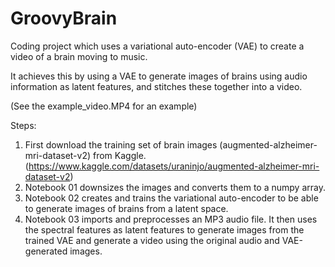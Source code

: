# GroovyBrain
Coding project which uses a variational auto-encoder (VAE) to create a video of a brain moving to music.

It achieves this by using a VAE to generate images of brains using audio information as latent features, and stitches these together into a video.

(See the example_video.MP4 for an example)

Steps: 
1) First download the training set of brain images (augmented-alzheimer-mri-dataset-v2) from Kaggle. (https://www.kaggle.com/datasets/uraninjo/augmented-alzheimer-mri-dataset-v2)
2) Notebook 01 downsizes the images and converts them to a numpy array.
3) Notebook 02 creates and trains the variational auto-encoder to be able to generate images of brains from a latent space.
4) Notebook 03 imports and preprocesses an MP3 audio file. It then uses the spectral features as latent features to generate images from the trained VAE and generate a video using the original audio and VAE-generated images.
